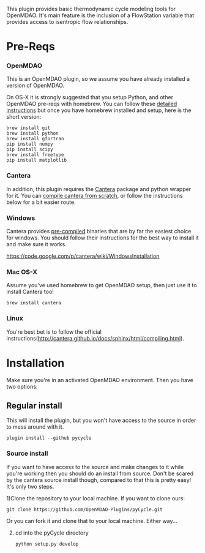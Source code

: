 This plugin provides basic thermodynamic cycle modeling tools for OpenMDAO. It's main feature
is the inclusion of a FlowStation variable that provides access to isentropic flow relationships.

# Pre-Reqs


### OpenMDAO 
This is an OpenMDAO plugin, so we assume you have already installed a version of OpenMDAO. 

On OS-X it is strongly suggested that you setup Python, and other OpenMDAO pre-reqs with 
homebrew. You can follow these [detailed instructions](http://www.lowindata.com/2013/installing-scientific-python-on-mac-os-x/)
but once you have homebrew installed and setup, here is the short version: 

```
brew install git
brew install python
brew install gfortran
pip install numpy
pip install scipy
brew install freetype
pip install matplotlib
```

### Cantera
In addition, this plugin requires the [Cantera](https://code.google.com/p/cantera/) package
and python wrapper for it. You can [compile cantera from scratch](http://cantera.github.io/docs/sphinx/html/compiling.html), 
or follow the instructions below for a bit easier route. 

### Windows
Cantera provides [pre-compiled](https://code.google.com/p/cantera/downloads/list) binaries 
that are by far the easiest choice for windows. You should follow their instructions 
for the best way to install it and make sure it works. 

https://code.google.com/p/cantera/wiki/WindowsInstallation

### Mac OS-X
Assume you've used homebrew to get OpenMDAO setup, then just use it to install Cantera too! 

```
brew install cantera
```

### Linux
You're best bet is to follow the official instructions(http://cantera.github.io/docs/sphinx/html/compiling.html). 


# Installation
Make sure you're in an activated OpenMDAO environment. Then you have two options: 

## Regular install
This will install the plugin, but you won't have access to the source in order to mess around with it. 
```
plugin install --github pycycle
```

### Source install
If you want to have access to the source and make changes to it while you're working then you should do 
an install from source. Don't be scared by the cantera source install though, compared to that this is pretty 
easy! It's only two steps. 

1)Clone the repository to your local machine. If you want to clone ours: 
    
    git clone https://github.com/OpenMDAO-Plugins/pyCycle.git
    
    
Or you can fork it and clone that to your local machine. Either way... 

2) cd into the pyCycle directory
    ``` 
    python setup.py develop
    ```

